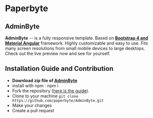# Paperbyte

## AdminByte

<!-- Quick start
* Download the latest release. https://github.com/paperbyte/AdminByte/archive/master.zip
* Clone the repo: git clone https://github.com/paperbyte/AdminByte.git
* Install with npm : npm install
* After installation run command on terminal : ng serve open
* The browser open automatically in localhost : 4200
* If your localhost:4200 is already in use then run command on terminal: ng serve open —port 4500 -->

**AdminByte** -- is a fully responsive template. Based on **[Bootstrap 4 and Material Angular](https://github.com/paperbyte/AdminByte)** framework. Highly customizable and easy to use. Fits many screen resolutions from small mobile devices to large desktops. Check out the live preview now and see for yourself.


## Installation Guide and Contribution
- **Download zip file of [AdminByte](https://github.com/paperbyte/AdminByte/archive/master.zip)**
- install with npm : npm i
- Fork the repository ([here is the guide](https://help.github.com/articles/fork-a-repo/)).
- Clone to your machine ```git clone https://github.com/paperbyte/AdminByte.git```
- Make your changes
- Create a pull request

